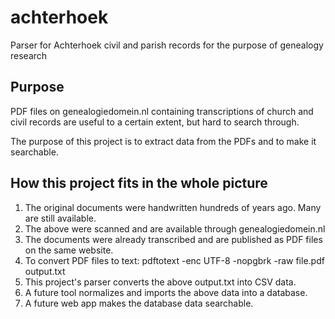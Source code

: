 # achterhoek
Parser for Achterhoek civil and parish records for the purpose of genealogy research
## Purpose
PDF files on genealogiedomein.nl containing transcriptions of church and civil records are useful to a certain extent, but hard to search through.

The purpose of this project is to extract data from the PDFs and to make it searchable.
## How this project fits in the whole picture
 1. The original documents were handwritten hundreds of years ago.  Many are still available.
 2. The above were scanned and are available through genealogiedomein.nl
 3. The documents were already transcribed and are published as PDF files on the same website.
 4. To convert PDF files to text: pdftotext -enc UTF-8 -nopgbrk -raw file.pdf output.txt
 5. This project's parser converts the above output.txt into CSV data.
 6. A future tool normalizes and imports the above data into a database.
 7. A future web app makes the database data searchable.
